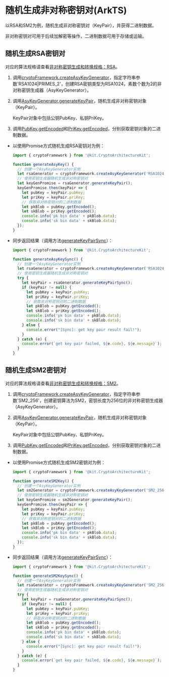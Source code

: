 # 随机生成非对称密钥对(ArkTS)


以RSA和SM2为例，随机生成非对称密钥对（KeyPair），并获得二进制数据。


非对称密钥对可用于后续加解密等操作，二进制数据可用于存储或运输。


## 随机生成RSA密钥对

对应的算法规格请查看[非对称密钥生成和转换规格：RSA](crypto-asym-key-generation-conversion-spec.md#rsa)。

1. 调用[cryptoFramework.createAsyKeyGenerator](../../reference/apis-crypto-architecture-kit/js-apis-cryptoFramework.md#cryptoframeworkcreateasykeygenerator)，指定字符串参数'RSA1024|PRIMES_2'，创建RSA密钥类型为RSA1024，素数个数为2的非对称密钥生成器（AsyKeyGenerator）。

2. 调用[AsyKeyGenerator.generateKeyPair](../../reference/apis-crypto-architecture-kit/js-apis-cryptoFramework.md#generatekeypair-1)，随机生成非对称密钥对象（KeyPair）。
   
   KeyPair对象中包括公钥PubKey、私钥PriKey。

3. 调用[PubKey.getEncoded](../../reference/apis-crypto-architecture-kit/js-apis-cryptoFramework.md#getencoded)和[PriKey.getEncoded](../../reference/apis-crypto-architecture-kit/js-apis-cryptoFramework.md#getencoded)，分别获取密钥对象的二进制数据。

- 以使用Promise方式随机生成RSA密钥对为例：
  ```ts
  import { cryptoFramework } from '@kit.CryptoArchitectureKit';

  function generateAsyKey() {
    // 创建一个AsyKeyGenerator实例
    let rsaGenerator = cryptoFramework.createAsyKeyGenerator('RSA1024|PRIMES_2');
    // 使用密钥生成器随机生成非对称密钥对
    let keyGenPromise = rsaGenerator.generateKeyPair();
    keyGenPromise.then(keyPair => {
      let pubKey = keyPair.pubKey;
      let priKey = keyPair.priKey;
      // 获取非对称密钥对的二进制数据
      let pkBlob = pubKey.getEncoded();
      let skBlob = priKey.getEncoded();
      console.info('pk bin data' + pkBlob.data);
      console.info('sk bin data' + skBlob.data);
    });
  }
  ```

- 同步返回结果（调用方法[generateKeyPairSync](../../reference/apis-crypto-architecture-kit/js-apis-cryptoFramework.md#generatekeypairsync12)）：
  ```ts
  import { cryptoFramework } from '@kit.CryptoArchitectureKit';

  function generateAsyKeySync() {
    // 创建一个AsyKeyGenerator实例
    let rsaGenerator = cryptoFramework.createAsyKeyGenerator('RSA1024|PRIMES_2');
    // 使用密钥生成器随机生成非对称密钥对
    try {
      let keyPair = rsaGenerator.generateKeyPairSync();
      if (keyPair != null) {
        let pubKey = keyPair.pubKey;
        let priKey = keyPair.priKey;
        // 获取非对称密钥对的二进制数据
        let pkBlob = pubKey.getEncoded();
        let skBlob = priKey.getEncoded();
        console.info('pk bin data' + pkBlob.data);
        console.info('sk bin data' + skBlob.data);
      } else {
        console.error("[Sync]: get key pair result fail!");
      }
    } catch (e) {
      console.error(`get key pair failed, ${e.code}, ${e.message}`);
    }
  }
  ```


## 随机生成SM2密钥对

对应的算法规格请查看[非对称密钥生成和转换规格：SM2](crypto-asym-key-generation-conversion-spec.md#sm2)。

1. 调用[cryptoFramework.createAsyKeyGenerator](../../reference/apis-crypto-architecture-kit/js-apis-cryptoFramework.md#cryptoframeworkcreateasykeygenerator)，指定字符串参数'SM2_256'，创建密钥算法为SM2，密钥长度为256位的非对称密钥生成器（AsyKeyGenerator）。

2. 调用[AsyKeyGenerator.generateKeyPair](../../reference/apis-crypto-architecture-kit/js-apis-cryptoFramework.md#generatekeypair-1)，随机生成非对称密钥对象（KeyPair）。
   
   KeyPair对象中包括公钥PubKey、私钥PriKey。

3. 调用[PubKey.getEncoded](../../reference/apis-crypto-architecture-kit/js-apis-cryptoFramework.md#getencoded)和[PriKey.getEncoded](../../reference/apis-crypto-architecture-kit/js-apis-cryptoFramework.md#getencoded)，分别获取密钥对象的二进制数据。

- 以使用Promise方式随机生成SM2密钥对为例：
  ```ts
  import { cryptoFramework } from '@kit.CryptoArchitectureKit';

  function generateSM2Key() {
    // 创建一个AsyKeyGenerator实例
    let sm2Generator = cryptoFramework.createAsyKeyGenerator('SM2_256');
    // 使用密钥生成器随机生成非对称密钥对
    let keyGenPromise = sm2Generator.generateKeyPair();
    keyGenPromise.then(keyPair => {
      let pubKey = keyPair.pubKey;
      let priKey = keyPair.priKey;
      // 获取非对称密钥对的二进制数据
      let pkBlob = pubKey.getEncoded();
      let skBlob = priKey.getEncoded();
      console.info('pk bin data' + pkBlob.data);
      console.info('sk bin data' + skBlob.data);
    });
  }
  ```

- 同步返回结果（调用方法[generateKeyPairSync](../../reference/apis-crypto-architecture-kit/js-apis-cryptoFramework.md#generatekeypairsync12)）：
  ```ts
  import { cryptoFramework } from '@kit.CryptoArchitectureKit';

  function generateSM2KeySync() {
    // 创建一个AsyKeyGenerator实例
    let rsaGenerator = cryptoFramework.createAsyKeyGenerator('SM2_256');
    // 使用密钥生成器随机生成非对称密钥对
    try {
      let keyPair = rsaGenerator.generateKeyPairSync();
      if (keyPair != null) {
        let pubKey = keyPair.pubKey;
        let priKey = keyPair.priKey;
        // 获取非对称密钥对的二进制数据
        let pkBlob = pubKey.getEncoded();
        let skBlob = priKey.getEncoded();
        console.info('pk bin data' + pkBlob.data);
        console.info('sk bin data' + skBlob.data);
      } else {
        console.error("[Sync]: get key pair result fail!");
      }
    } catch (e) {
      console.error(`get key pair failed, ${e.code}, ${e.message}`);
    }
  }
  ```
